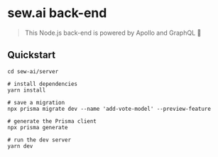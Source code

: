 # sew.ai back-end

> This Node.js back-end is powered by Apollo and GraphQL 🚀

## Quickstart

```
cd sew-ai/server

# install dependencies
yarn install

# save a migration
npx prisma migrate dev --name 'add-vote-model' --preview-feature

# generate the Prisma client
npx prisma generate

# run the dev server
yarn dev
```